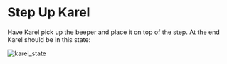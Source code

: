 # Step Up Karel

Have Karel pick up the beeper and place it on top of the step. At the end Karel should be in this state:

![karel_state](https://static.us.edusercontent.com/files/PZk8KIzMgDLfPca8jiWxV6M4)
